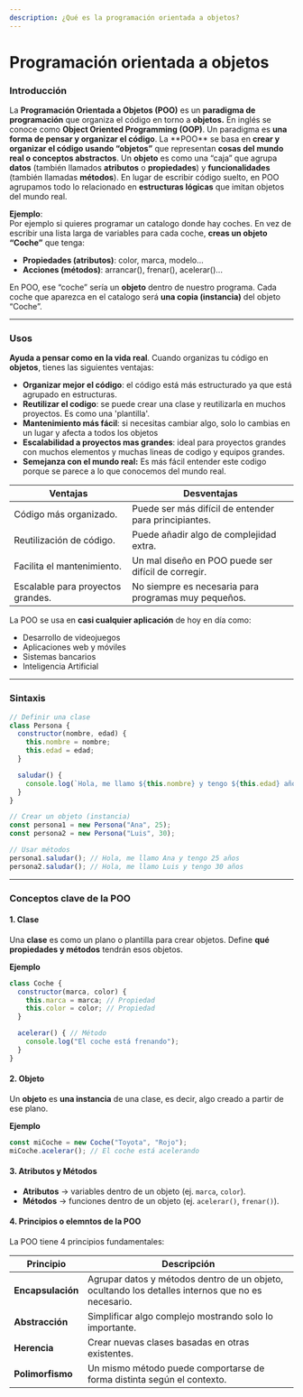 ```yaml
---
description: ¿Qué es la programación orientada a objetos?
---
```


# Programación orientada a objetos

### Introducción

La **Programación Orientada a Objetos (POO)** es un **paradigma de programación** que organiza el código en torno a **objetos.** En inglés se conoce como **Object Oriented Programming (OOP)**. Un paradigma es **una forma de pensar y organizar el código**. La \*\*POO\*\* se basa en **crear y organizar el código usando “objetos”** que representan **cosas del mundo real o conceptos abstractos**. Un **objeto** es como una “caja” que agrupa **datos** (también llamados **atributos** o **propiedades**) y **funcionalidades** (también llamadas **métodos**). En lugar de escribir código suelto, en POO agrupamos todo lo relacionado en **estructuras lógicas** que imitan objetos del mundo real.

**Ejemplo**:\
Por ejemplo si quieres programar un catalogo donde hay coches. En vez de escribir una lista larga de variables para cada coche, **creas un objeto “Coche”** que tenga:

* **Propiedades (atributos)**: color, marca, modelo...
* **Acciones (métodos)**: arrancar(), frenar(), acelerar()...

En POO, ese “coche” sería un **objeto** dentro de nuestro programa. Cada coche que aparezca en el catalogo será **una copia (instancia)** del objeto “Coche”.

***

### Usos

**Ayuda a pensar como en la vida real**. Cuando organizas tu código en **objetos**, tienes las siguientes ventajas:

* **Organizar mejor el código**: el código está más estructurado ya que está agrupado en estructuras.
* **Reutilizar el codigo**: se puede crear una clase y reutilizarla en muchos proyectos. Es como una 'plantilla'.
* **Mantenimiento más fácil**: si necesitas cambiar algo, solo lo cambias en un lugar y afecta a todos los objetos
* **Escalabilidad a proyectos mas grandes**: ideal para proyectos grandes con muchos elementos y muchas lineas de codigo y equipos grandes.
* **Semejanza con el mundo real:** Es más fácil entender este codigo porque se parece a lo que conocemos del mundo real.

| Ventajas                          | Desventajas                                           |
| --------------------------------- | ----------------------------------------------------- |
| Código más organizado.            | Puede ser más difícil de entender para principiantes. |
| Reutilización de código.          | Puede añadir algo de complejidad extra.               |
| Facilita el mantenimiento.        | Un mal diseño en POO puede ser difícil de corregir.   |
| Escalable para proyectos grandes. | No siempre es necesaria para programas muy pequeños.  |

La POO se usa en **casi cualquier aplicación**  de hoy en día como:

* Desarrollo de videojuegos&#x20;
* Aplicaciones web y móviles&#x20;
* Sistemas bancarios&#x20;
* Inteligencia Artificial&#x20;

***

### Sintaxis

```javascript
// Definir una clase
class Persona {
  constructor(nombre, edad) {
    this.nombre = nombre;
    this.edad = edad;
  }

  saludar() {
    console.log(`Hola, me llamo ${this.nombre} y tengo ${this.edad} años`);
  }
}

// Crear un objeto (instancia)
const persona1 = new Persona("Ana", 25);
const persona2 = new Persona("Luis", 30);

// Usar métodos
persona1.saludar(); // Hola, me llamo Ana y tengo 25 años
persona2.saludar(); // Hola, me llamo Luis y tengo 30 años
```

***

### Conceptos clave de la POO

#### 1. Clase

Una **clase** es como un plano o plantilla para crear objetos. Define **qué propiedades y métodos** tendrán esos objetos.

**Ejemplo**

```javascript
class Coche {
  constructor(marca, color) {
    this.marca = marca; // Propiedad
    this.color = color; // Propiedad
  }

  acelerar() { // Método
    console.log("El coche está frenando");
  }
}
```

#### 2. Objeto

Un **objeto** es **una instancia** de una clase, es decir, algo creado a partir de ese plano.

**Ejemplo**

```javascript
const miCoche = new Coche("Toyota", "Rojo");
miCoche.acelerar(); // El coche está acelerando
```

#### 3. Atributos y Métodos

* **Atributos** → variables dentro de un objeto (ej. `marca`, `color`).
* **Métodos** → funciones dentro de un objeto (ej. `acelerar()`, `frenar()`).

#### 4. Principios o elemntos de la POO&#x20;

La POO tiene 4 principios fundamentales:

| Principio         | Descripción                                                                                       |
| ----------------- | ------------------------------------------------------------------------------------------------- |
| **Encapsulación** | Agrupar datos y métodos dentro de un objeto, ocultando los detalles internos que no es necesario. |
| **Abstracción**   | Simplificar algo complejo mostrando solo lo importante.                                           |
| **Herencia**      | Crear nuevas clases basadas en otras existentes.                                                  |
| **Polimorfismo**  | Un mismo método puede comportarse de forma distinta según el contexto.                            |
